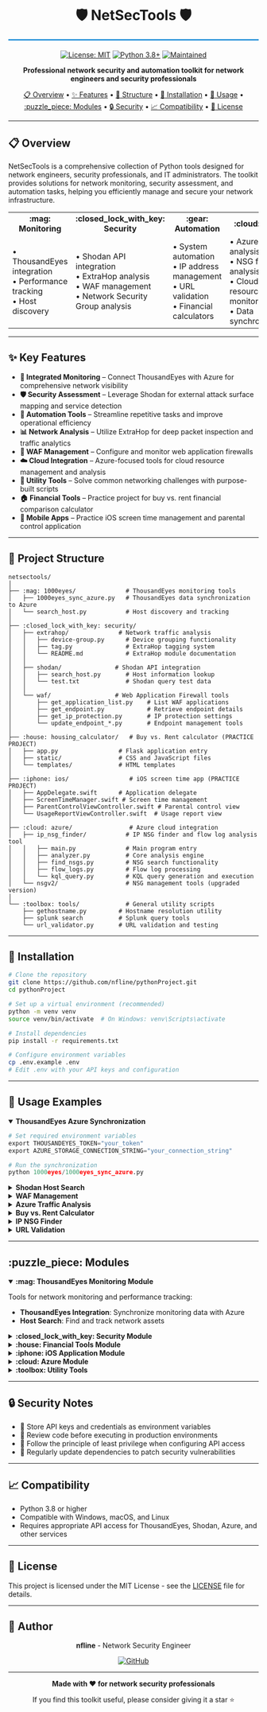 <div align="center">

# :shield: NetSecTools :shield:

<hr style="height:3px;border:none;background-color:#3498db;margin:20px 0">

[![License: MIT](https://img.shields.io/badge/License-MIT-yellow.svg)](https://opensource.org/licenses/MIT)
[![Python 3.8+](https://img.shields.io/badge/python-3.8+-blue.svg)](https://www.python.org/downloads/)
[![Maintained](https://img.shields.io/badge/Maintained%3F-yes-green.svg)](https://github.com/nfline/pythonProject/commits/master)

**Professional network security and automation toolkit for network engineers and security professionals**

</div>

<div align="center">

[:clipboard: Overview](#clipboard-overview) •
[:sparkles: Features](#sparkles-key-features) •
[:file_folder: Structure](#file_folder-project-structure) •
[:wrench: Installation](#wrench-installation) •
[:rocket: Usage](#rocket-usage-examples) •
[:puzzle_piece: Modules](#puzzle_piece-modules) •
[:lock: Security](#lock-security-notes) •
[:chart_with_upwards_trend: Compatibility](#chart_with_upwards_trend-compatibility) •
[:scroll: License](#scroll-license)

</div>

---

## :clipboard: Overview

NetSecTools is a comprehensive collection of Python tools designed for network engineers, security professionals, and IT administrators. The toolkit provides solutions for network monitoring, security assessment, and automation tasks, helping you efficiently manage and secure your network infrastructure.

<div align="center">
<table>
<tr>
<td align="center"><b>:mag: Monitoring</b></td>
<td align="center"><b>:closed_lock_with_key: Security</b></td>
<td align="center"><b>:gear: Automation</b></td>
<td align="center"><b>:cloud: Cloud</b></td>
</tr>
<tr>
<td>
• ThousandEyes integration<br>
• Performance tracking<br>
• Host discovery
</td>
<td>
• Shodan API integration<br>
• ExtraHop analysis<br>
• WAF management<br>
• Network Security Group analysis
</td>
<td>
• System automation<br>
• IP address management<br>
• URL validation<br>
• Financial calculators
</td>
<td>
• Azure traffic analysis<br>
• NSG flow logs analysis<br>
• Cloud resource monitoring<br>
• Data synchronization
</td>
</tr>
</table>
</div>

---

## :sparkles: Key Features

<div>

- **:arrows_counterclockwise: Integrated Monitoring** – Connect ThousandEyes with Azure for comprehensive network visibility
- **:shield: Security Assessment** – Leverage Shodan for external attack surface mapping and service detection
- **:robot: Automation Tools** – Streamline repetitive tasks and improve operational efficiency
- **:bar_chart: Network Analysis** – Utilize ExtraHop for deep packet inspection and traffic analytics
- **:broom: WAF Management** – Configure and monitor web application firewalls
- **:cloud: Cloud Integration** – Azure-focused tools for cloud resource management and analysis
- **:wrench: Utility Tools** – Solve common networking challenges with purpose-built scripts
- **:house: Financial Tools** – Practice project for buy vs. rent financial comparison calculator
- **:iphone: Mobile Apps** – Practice iOS screen time management and parental control application

</div>

---

## :file_folder: Project Structure

```
netsectools/
│
├── :mag: 1000eyes/              # ThousandEyes monitoring tools
│   ├── 1000eyes_sync_azure.py   # ThousandEyes data synchronization to Azure
│   └── search_host.py           # Host discovery and tracking
│
├── :closed_lock_with_key: security/             
│   ├── extrahop/              # Network traffic analysis
│   │   ├── device-group.py      # Device grouping functionality
│   │   ├── tag.py               # ExtraHop tagging system
│   │   └── README.md            # ExtraHop module documentation
│   │
│   ├── shodan/               # Shodan API integration
│   │   ├── search_host.py       # Host information lookup
│   │   └── test.txt             # Shodan query test data
│   │
│   └── waf/                  # Web Application Firewall tools
│       ├── get_application_list.py    # List WAF applications
│       ├── get_endpoint.py            # Retrieve endpoint details
│       ├── get_ip_protection.py       # IP protection settings
│       └── update_endpoint_*.py       # Endpoint management tools
│
├── :house: housing_calculator/   # Buy vs. Rent calculator (PRACTICE PROJECT)
│   ├── app.py                 # Flask application entry
│   ├── static/                # CSS and JavaScript files
│   └── templates/             # HTML templates
│
├── :iphone: ios/                 # iOS screen time app (PRACTICE PROJECT)
│   ├── AppDelegate.swift      # Application delegate
│   ├── ScreenTimeManager.swift # Screen time management
│   ├── ParentControlViewController.swift # Parental control view
│   └── UsageReportViewController.swift  # Usage report view
│
├── :cloud: azure/                # Azure cloud integration
│   ├── ip_nsg_finder/           # IP NSG finder and flow log analysis tool
│   │   ├── main.py              # Main program entry
│   │   ├── analyzer.py          # Core analysis engine
│   │   ├── find_nsgs.py         # NSG search functionality
│   │   ├── flow_logs.py         # Flow log processing
│   │   └── kql_query.py         # KQL query generation and execution
│   └── nsgv2/                   # NSG management tools (upgraded version)
│
└── :toolbox: tools/             # General utility scripts
    ├── gethostname.py         # Hostname resolution utility
    ├── splunk search          # Splunk query tools
    └── url_validator.py       # URL validation and testing
```

---

## :wrench: Installation

```bash
# Clone the repository
git clone https://github.com/nfline/pythonProject.git
cd pythonProject

# Set up a virtual environment (recommended)
python -m venv venv
source venv/bin/activate  # On Windows: venv\Scripts\activate

# Install dependencies
pip install -r requirements.txt

# Configure environment variables
cp .env.example .env
# Edit .env with your API keys and configuration
```

---

## :rocket: Usage Examples

<details open>
<summary><b>ThousandEyes Azure Synchronization</b></summary>

```python
# Set required environment variables
export THOUSANDEYES_TOKEN="your_token"
export AZURE_STORAGE_CONNECTION_STRING="your_connection_string"

# Run the synchronization
python 1000eyes/1000eyes_sync_azure.py
```
</details>

<details>
<summary><b>Shodan Host Search</b></summary>

```python
# Create an Excel file with IP addresses in the first column
# Run the script to fetch host information
python shodan/search_host.py
```
</details>

<details>
<summary><b>WAF Management</b></summary>

```python
# Configure your WAF credentials in .env
python waf/get_application_list.py
```
</details>

<details>
<summary><b>Azure Traffic Analysis</b></summary>

```python
# Ensure Azure credentials are configured
python azure/azure_traffic_analyzer.py
```
</details>

<details>
<summary><b>Buy vs. Rent Calculator</b></summary>

```python
# Run the Flask web application (practice project)
python housing_calculator/app.py

# Access in browser
http://localhost:5000
```
</details>

<details>
<summary><b>IP NSG Finder</b></summary>

```bash
# Login to Azure CLI
az login

# Run the IP NSG Finder tool
python -m azure.ip_nsg_finder.main --ip <target_IP_address> [--time-range <hours>] [--verbose]
```
</details>

<details>
<summary><b>URL Validation</b></summary>

```python
# Prepare an Excel file with a column named 'URL'
python tools/url_validator.py
```
</details>

---

## :puzzle_piece: Modules

<details open>
<summary><b>:mag: ThousandEyes Monitoring Module</b></summary>

Tools for network monitoring and performance tracking:

- **ThousandEyes Integration**: Synchronize monitoring data with Azure
- **Host Search**: Find and track network assets
</details>

<details>
<summary><b>:closed_lock_with_key: Security Module</b></summary>

Tools for security assessment and threat detection:

- **Shodan Integration**: External attack surface mapping
- **ExtraHop Analysis**: Network traffic inspection and analysis
- **WAF Management**: Web application firewall configuration
- **NSG Flow Log Analysis**: Azure Network Security Group traffic analysis
</details>

<details>
<summary><b>:house: Financial Tools Module</b></summary>

(Practice project) Financial analysis and decision support tools:

- **Buy vs. Rent Calculator**: Long-term financial planning and analysis
- **Investment Return Analysis**: Comparison of different housing investment returns
</details>

<details>
<summary><b>:iphone: iOS Application Module</b></summary>

(Practice project) iOS application development:

- **Screen Time Management**: Tool based on Apple's Screen Time API
- **Parental Controls**: Application usage control for parents
- **Usage Reports**: Detailed analysis of application usage
</details>

<details>
<summary><b>:cloud: Azure Module</b></summary>

Azure cloud management tools:

- **Traffic Analyzer**: Monitor and analyze Azure network traffic
- **IP NSG Finder**: Find NSGs associated with specific IP addresses and analyze flow logs
- **Resource Management**: Track and optimize Azure resources
</details>

<details>
<summary><b>:toolbox: Utility Tools</b></summary>

General-purpose network utilities:

- **URL Validator**: Check URL accessibility
- **Hostname Resolver**: DNS and hostname tools
- **Splunk Integration**: Query and analyze Splunk data
</details>

---

## :lock: Security Notes

- :key: Store API keys and credentials as environment variables
- :eyes: Review code before executing in production environments
- :closed_lock_with_key: Follow the principle of least privilege when configuring API access
- :arrows_counterclockwise: Regularly update dependencies to patch security vulnerabilities

---

## :chart_with_upwards_trend: Compatibility

- Python 3.8 or higher
- Compatible with Windows, macOS, and Linux
- Requires appropriate API access for ThousandEyes, Shodan, Azure, and other services

---

## :scroll: License

This project is licensed under the MIT License - see the [LICENSE](LICENSE) file for details.

---

## :bust_in_silhouette: Author

<div align="center">

**nfline** - Network Security Engineer

[![GitHub](https://img.shields.io/badge/GitHub-nfline-181717?style=flat&logo=github)](https://github.com/nfline)

</div>

---

<div align="center">

**Made with ❤️ for network security professionals**

If you find this toolkit useful, please consider giving it a star ⭐

</div>